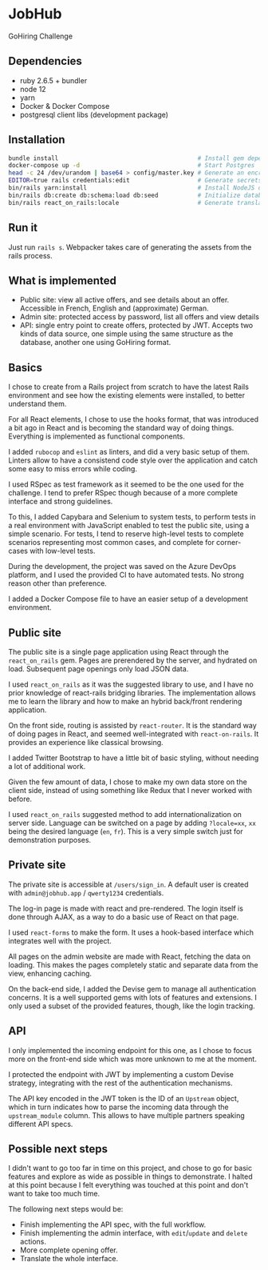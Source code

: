 # JobHub

GoHiring Challenge

## Dependencies

* ruby 2.6.5 + bundler
* node 12
* yarn
* Docker & Docker Compose
* postgresql client libs (development package)

## Installation

```sh
bundle install                                       # Install gem dependencies
docker-compose up -d                                 # Start Postgres
head -c 24 /dev/urandom | base64 > config/master.key # Generate an encryption key
EDITOR=true rails credentials:edit                   # Generate secrets
bin/rails yarn:install                               # Install NodeJS dependencies
bin/rails db:create db:schema:load db:seed           # Initialize database
bin/rails react_on_rails:locale                      # Generate translations
```

## Run it

Just run `rails s`. Webpacker takes care of generating the assets from the rails process.

## What is implemented

* Public site: view all active offers, and see details about an offer. Accessible in French, English and (approximate) German.
* Admin site: protected access by password, list all offers and view details
* API: single entry point to create offers, protected by JWT. Accepts two kinds of data source, one simple using the same structure as the database, another one using GoHiring format.

## Basics

I chose to create from a Rails project from scratch to have the latest Rails environment and see how the existing elements were installed, to better understand them.

For all React elements, I chose to use the hooks format, that was introduced a bit ago in React and is becoming the standard way of doing things. Everything is implemented as functional components.

I added `rubocop` and `eslint` as linters, and did a very basic setup of them. Linters allow to have a consistend code style over the application and catch some easy to miss errors while coding.

I used RSpec as test framework as it seemed to be the one used for the challenge. I tend to prefer RSpec though because of a more complete interface and strong guidelines.

To this, I added Capybara and Selenium to system tests, to perform tests in a real environment with JavaScript enabled to test the public site, using a simple scenario. For tests, I tend to reserve high-level tests to complete scenarios representing most common cases, and complete for corner-cases with low-level tests.

During the development, the project was saved on the Azure DevOps platform, and I used the provided CI to have automated tests. No strong reason other than preference.

I added a Docker Compose file to have an easier setup of a development environment.

## Public site

The public site is a single page application using React through the `react_on_rails` gem. Pages are prerendered by the server, and hydrated on load. Subsequent page openings only load JSON data.

I used `react_on_rails` as it was the suggested library to use, and I have no prior knowledge of react-rails bridging libraries. The implementation allows me to learn the library and how to make an hybrid back/front rendering application.

On the front side, routing is assisted by `react-router`. It is the standard way of doing pages in React, and seemed well-integrated with `react-on-rails`. It provides an experience like classical browsing.

I added Twitter Bootstrap to have a little bit of basic styling, without needing a lot of additional work.

Given the few amount of data, I chose to make my own data store on the client side, instead of using something like Redux that I never worked with before.

I used `react_on_rails` suggested method to add internationalization on server side. Language can be switched on a page by adding `?locale=xx`, `xx` being the desired language (`en`, `fr`). This is a very simple switch just for demonstration purposes.

## Private site

The private site is accessible at `/users/sign_in`. A default user is created with `admin@jobhub.app` / `qwerty1234` credentials.

The log-in page is made with react and pre-rendered. The login itself is done through AJAX, as a way to do a basic use of React on that page.

I used `react-forms` to make the form. It uses a hook-based interface which integrates well with the project.

All pages on the admin website are made with React, fetching the data on loading. This makes the pages completely static and separate data from the view, enhancing caching.

On the back-end side, I added the Devise gem to manage all authentication concerns. It is a well supported gems with lots of features and extensions. I only used a subset of the provided features, though, like the login tracking.

## API

I only implemented the incoming endpoint for this one, as I chose to focus more on the front-end side which was more unknown to me at the moment.

I protected the endpoint with JWT by implementing a custom Devise strategy, integrating with the rest of the authentication mechanisms.

The API key encoded in the JWT token is the ID of an `Upstream` object, which in turn indicates how to parse the incoming data through the `upstream_module` column. This allows to have multiple partners speaking different API specs.

## Possible next steps

I didn't want to go too far in time on this project, and chose to go for basic features and explore as wide as possible in things to demonstrate. I halted at this point because I felt everything was touched at this point and don't want to take too much time.

The following next steps would be:

* Finish implementing the API spec, with the full workflow.
* Finish implementing the admin interface, with `edit`/`update` and `delete` actions.
* More complete opening offer.
* Translate the whole interface.
